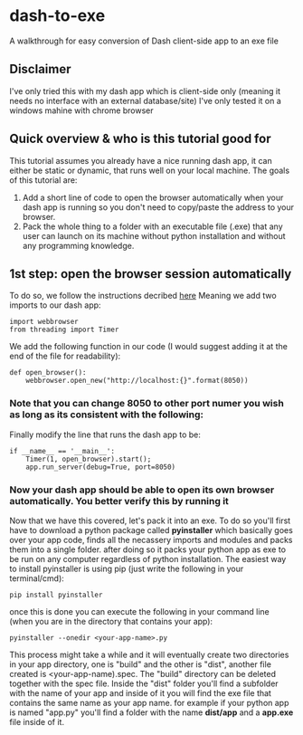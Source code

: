 # dash-to-exe
A walkthrough for easy conversion of Dash client-side app to an exe file

## Disclaimer
I've only tried this with my dash app which is client-side only (meaning it needs no interface with an external database/site)
I've only tested it on a windows mahine with chrome browser

## Quick overview & who is this tutorial good for
This tutorial assumes you already have a nice running dash app, it can either be static or dynamic, that runs well on your local machine.
The goals of this tutorial are:
1. Add a short line of code to open the browser automatically when your dash app is running so you don't need to copy/paste the
address to your browser.
2. Pack the whole thing to a folder with an executable file (.exe) that any user can launch on its machine without python installation
and without any programming knowledge.

## 1st step: open the browser session automatically
To do so, we follow the instructions decribed [here]('https://community.plotly.com/t/auto-open-browser-window-with-dash/31948/2')
Meaning we add two imports to our dash app:
~~~
import webbrowser
from threading import Timer
~~~
We add the following function in our code (I would suggest adding it at the end of the file for readability):
~~~
def open_browser():
	webbrowser.open_new("http://localhost:{}".format(8050))
~~~
### Note that you can change 8050 to other port numer you wish as long as its consistent with the following:
Finally modify the line that runs the dash app to be:
~~~
if __name__ == '__main__':
    Timer(1, open_browser).start();
    app.run_server(debug=True, port=8050)
~~~

### Now your dash app should be able to open its own browser automatically. You better verify this by running it

Now that we have this covered, let's pack it into an exe.
To do so you'll first have to download a python package called **pyinstaller** which basically goes over your app code, finds all the necassery imports and modules
and packs them into a single folder. after doing so it packs your python app as exe to be run on any computer regardless of python installation.
The easiest way to install pyinstaller is using pip (just write the following in your terminal/cmd):
~~~
pip install pyinstaller
~~~
once this is done you can execute the following in your command line (when you are in the directory that contains your app):
~~~
pyinstaller --onedir <your-app-name>.py
~~~
This process might take a while and it will eventually create two directories in your app directory, one is "build" and the other is "dist", another file created is <your-app-name).spec.
The "build" directory can be deleted together with the spec file.
Inside the "dist" folder you'll find a subfolder with the name of your app and inside of it you will find the exe file that contains the same name as your app name.
for example if your python app is named "app.py" you'll find a folder with the name **dist/app** and a **app.exe** file inside of it.

